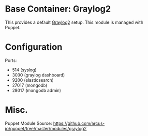 # Base Container: Graylog2
This provides a default [Graylog2](http://graylog2.org/) setup.  This module is managed with Puppet.

# Configuration
Ports:
* 514 (syslog)
* 3000 (graylog dashboard)
* 9200 (elasticsearch)
* 27017 (mongodb)
* 28017 (mongodb admin)

# Misc.
Puppet Module Source: https://github.com/arcus-io/puppet/tree/master/modules/graylog2

